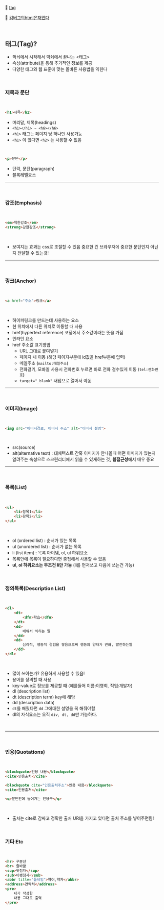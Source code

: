 📌 [tag](http://www.tcpschool.com/html-tags/intro)

📌 [김버그의html은재밌다](https://edu.goorm.io/lecture/20583/%25EA%25B9%2580%25EB%25B2%2584%25EA%25B7%25B8%25EC%259D%2598-html-css%25EB%258A%2594-%25EC%259E%25AC%25EB%25B0%258C%25EB%258B%25A4)

<br>

## 태그(Tag)?
* 꺽쇠에서 시작해서 꺽쇠에서 끝나는 <태그>
* 속성(attribute)을 통해 추가적인 정보를 제공 
* 다양한 태그와 웹 표준에 맞는 올바른 사용법을 익힌다 

<br>

### **제목과 문단**

<br>

```html
<h1>제목</h1>
```
* 머리말, 제목(headings)
* `<h1></h1> ~ <h6></h6>`
* `<h1>` 태그는 페이지 당 하나만 사용가능
* `<h1>` 이 없다면 `<h2>` 는 사용할 수 없음

<br>

```html
<p>문단</p>
```
* 단락, 문단(paragraph)
* 블록레벨요소

___

<br>

### **강조(Emphasis)**

<br>

```html
<em>약한강조</em>
<strong>강한강조</strong>
```

<br>

* 보여지는 효과는 css로 조절할 수 있음 중요한 건 브라우저에 중요한 문단인지 아닌지 전달할 수 있는것!

___

<br>

### **링크(Anchor)**

<br>

```html
<a href="주소">링크</a>
```

<br>

* 하이퍼링크를 만드는데 사용하는 요소 
* 현 위치에서 다른 위치로 이동할 때 사용
* href(hypertext reference) 코딩에서 주소값이라는 뜻을 가짐
* 인라인 요소 
* href 주소값 표기방법
    * URL 그대로 붙여넣기
    * 페이지 내 이동 (해당 페이지부분에 id값을 href부분에 입력) 
    * 메일주소 (`mailto:메일주소`)
    * 전화걸기, 모바일 사용시 전화번호 누르면 바로 전화 걸수있게 이동 (`tel:전화번호`)
    * `target="_blank"` 새탭으로 열어서 이동
___

<br>

### **이미지(Image)**

<br>

```html
<img src="이미지경로, 이미지 주소" alt="이미지 설명">
```

<br>

* src(source)
* alt(alternative text) : 대체텍스트 간혹 이미지가 안나올때 어떤 이미지가 있는지 알려주는 속성으로 스크린리더에서 읽을 수 있게하는 것, **웹접근성**에서 매우 중요

___

<br>

### **목록(List)**

<br>

```html
<ul>
    <li>항목1</li>
    <li>항목2</li>
</ul>
```

<br>

* ol (ordered list) : 순서가 있는 목록
* ul (unordered list) : 순서가 없는 목록
* li (list item) : 목록 아이템, ol, ul 하위요소
* 목록안에 목록이 필요하다면 중첩해서 사용할 수 있음
* **ul, ol 하위요소는 무조건 li만 가능** (li를 먼저쓰고 다음에 쓰는건 가능)

<br>

### **정의목록(Description List)**

<br>

```html
<dl>
    <dt>
        <dfn>학습</dfn>
    </dt>
    <dd>
        배워서 익히는 일
    </dd>
    <dd>
        심리적, 행동적 경험을 쌓음으로써 행동의 양태가 변화, 발전하는일 
    </dd>
</dl>
```

<br>

* 많이 쓰이는가? 유용하게 사용할 수 있음!
* 용어를 정의할 때 사용
* key-value로 정보를 제공할 때 (예를들어 이름:이영희, 직업:개발자)
* dl (description list)
* dt (description term) key에 해당
* dd (description data)
* `dt`를 해줬다면 `dd` 그에대한 설명을 꼭 해줘야함
* dl의 자식요소는 오직 `div, dt, dd`만 가능하다.

<br>

___

<br>

### **인용(Quotations)**

<br>

```html
<blockquote>인용 내용</blockquote>
<cite>인용출처</cite>

<blockquote cite="인용출처주소">인용 내용</blockquote>
<cite>인용출처</cite>

<q>문단안에 들어가는 인용구</q>

```

<br>

* 출처는 cite로 감싸고 정확한 출처 URl을 가지고 있다면 출처 주소를 넣어주면됨!

<br>

### **기타 Etc**

<br>

```html
<hr> 구분선
<br> 줄바꿈
<sup>윗첨자</sup>
<sub>아랫첨자</sub>
<abbr title="풀네임">약어,약자</abbr>
<address>연락처</address>
<pre>
    내가 작성한
    내용 그대로 출력
</pre>
```

<br>